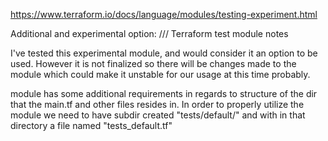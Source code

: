  https://www.terraform.io/docs/language/modules/testing-experiment.html

Additional and experimental option:
/// Terraform test module notes

I've tested this experimental module, and would consider it an option to be used. However it is not finalized so there will be changes made to the module which could make it unstable for our usage at this time probably.

<Terraform test> module has some additional requirements in regards to structure of the dir that the main.tf and other files resides in. In order to properly utilize the <terraform test> module we need to have subdir created "tests/default/" and with in that directory a file named "tests_default.tf"
